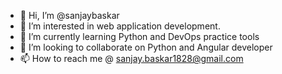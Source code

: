 - 👋 Hi, I’m @sanjaybaskar
- 👀 I’m interested in web application development.
- 🌱 I’m currently learning Python and DevOps practice tools
- 💞️ I’m looking to collaborate on Python and Angular developer
- 📫 How to reach me @ sanjay.baskar1828@gmail.com

<!---
sanjaybaskar/sanjaybaskar is a ✨ special ✨ repository because its `README.md` (this file) appears on your GitHub profile.
You can click the Preview link to take a look at your changes.
--->
